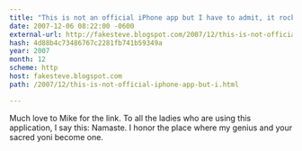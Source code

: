 ```yaml
---
title: "This is not an official iPhone app but I have to admit, it rocks"
date: 2007-12-06 08:22:00 -0600
external-url: http://fakesteve.blogspot.com/2007/12/this-is-not-official-iphone-app-but-i.html
hash: 4d88b4c73486767c2281fb741b59349a
year: 2007
month: 12
scheme: http
host: fakesteve.blogspot.com
path: /2007/12/this-is-not-official-iphone-app-but-i.html

---
```


Much love to Mike for the link. To all the ladies who are using this application, I say this: Namaste. I honor the place where my genius and your sacred yoni become one.
